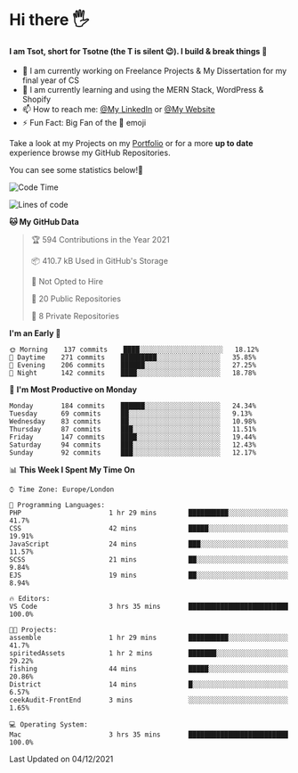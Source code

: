 # Hi there :raised_hand_with_fingers_splayed:
#### I am Tsot, short for Tsotne (the T is silent :wink:). I build & break things :space_invader:
- :telescope: I am currently working on Freelance Projects & My Dissertation for my final year of CS
- :seedling: I am currently learning and using the MERN Stack, WordPress & Shopify
- :mailbox: How to reach me: [@My LinkedIn](https://www.linkedin.com/in/tsotne-gvadzabia/) or [@My Website](https://tsotnegvadzabia.me/contact)
- :zap: Fun Fact: Big Fan of the :space_invader: emoji

Take a look at my Projects on my [Portfolio](https://tsotne.co.uk/) or for a more **up to date** experience browse my GitHub Repositories.

You can see some statistics below!:space_invader:
<!--START_SECTION:waka-->
![Code Time](http://img.shields.io/badge/Code%20Time-482%20hrs%2046%20mins-blue)

![Lines of code](https://img.shields.io/badge/From%20Hello%20World%20I%27ve%20Written-2%20Million%20lines%20of%20code-blue)

**🐱 My GitHub Data** 

> 🏆 594 Contributions in the Year 2021
 > 
> 📦 410.7 kB Used in GitHub's Storage 
 > 
> 🚫 Not Opted to Hire
 > 
> 📜 20 Public Repositories 
 > 
> 🔑 8 Private Repositories  
 > 
**I'm an Early 🐤** 

```text
🌞 Morning    137 commits    ████░░░░░░░░░░░░░░░░░░░░░   18.12% 
🌆 Daytime    271 commits    █████████░░░░░░░░░░░░░░░░   35.85% 
🌃 Evening    206 commits    ██████░░░░░░░░░░░░░░░░░░░   27.25% 
🌙 Night      142 commits    ████░░░░░░░░░░░░░░░░░░░░░   18.78%

```
📅 **I'm Most Productive on Monday** 

```text
Monday       184 commits    ██████░░░░░░░░░░░░░░░░░░░   24.34% 
Tuesday      69 commits     ██░░░░░░░░░░░░░░░░░░░░░░░   9.13% 
Wednesday    83 commits     ██░░░░░░░░░░░░░░░░░░░░░░░   10.98% 
Thursday     87 commits     ███░░░░░░░░░░░░░░░░░░░░░░   11.51% 
Friday       147 commits    ████░░░░░░░░░░░░░░░░░░░░░   19.44% 
Saturday     94 commits     ███░░░░░░░░░░░░░░░░░░░░░░   12.43% 
Sunday       92 commits     ███░░░░░░░░░░░░░░░░░░░░░░   12.17%

```


📊 **This Week I Spent My Time On** 

```text
⌚︎ Time Zone: Europe/London

💬 Programming Languages: 
PHP                      1 hr 29 mins        ██████████░░░░░░░░░░░░░░░   41.7% 
CSS                      42 mins             █████░░░░░░░░░░░░░░░░░░░░   19.91% 
JavaScript               24 mins             ███░░░░░░░░░░░░░░░░░░░░░░   11.57% 
SCSS                     21 mins             ██░░░░░░░░░░░░░░░░░░░░░░░   9.84% 
EJS                      19 mins             ██░░░░░░░░░░░░░░░░░░░░░░░   8.94%

🔥 Editors: 
VS Code                  3 hrs 35 mins       █████████████████████████   100.0%

🐱‍💻 Projects: 
assemble                 1 hr 29 mins        ██████████░░░░░░░░░░░░░░░   41.7% 
spiritedAssets           1 hr 2 mins         ███████░░░░░░░░░░░░░░░░░░   29.22% 
fishing                  44 mins             █████░░░░░░░░░░░░░░░░░░░░   20.86% 
District                 14 mins             █░░░░░░░░░░░░░░░░░░░░░░░░   6.57% 
ceekAudit-FrontEnd       3 mins              ░░░░░░░░░░░░░░░░░░░░░░░░░   1.65%

💻 Operating System: 
Mac                      3 hrs 35 mins       █████████████████████████   100.0%

```


 Last Updated on 04/12/2021
<!--END_SECTION:waka-->
